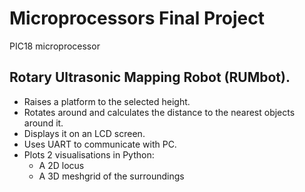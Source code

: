 # Microprocessors Final Project
PIC18 microprocessor

## Rotary Ultrasonic Mapping Robot (RUMbot). 

* Raises a platform to the selected height.
* Rotates around and calculates the distance to the nearest objects around it. 
* Displays it on an LCD screen.
* Uses UART to communicate with PC.
* Plots 2 visualisations in Python:
    * A 2D locus
    * A 3D meshgrid of the surroundings



